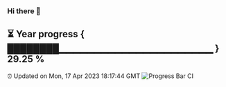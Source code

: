 ### Hi there 👋
⏳ Year progress { ████████▁▁▁▁▁▁▁▁▁▁▁▁▁▁▁▁▁▁▁▁▁▁ } 29.25 %
---
⏰ Updated on Mon, 17 Apr 2023 18:17:44 GMT
![Progress Bar CI](https://github.com/liununu/liununu/workflows/Progress%20Bar%20CI/badge.svg)
